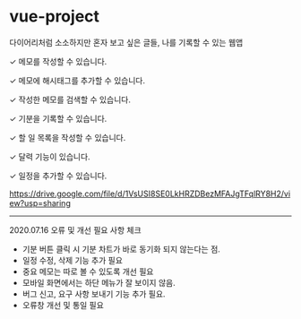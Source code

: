 # vue-project

다이어리처럼 소소하지만 혼자 보고 싶은 글들, 나를 기록할 수 있는 웹앱

✓ 메모를 작성할 수 있습니다.

✓ 메모에 해시태그를 추가할 수 있습니다.

✓ 작성한 메모를 검색할 수 있습니다.

✓ 기분을 기록할 수 있습니다.

✓ 할 일 목록을 작성할 수 있습니다.

✓ 달력 기능이 있습니다.

✓ 일정을 추가할 수 있습니다.

https://drive.google.com/file/d/1VsUSI8SE0LkHRZDBezMFAJgTFqlRY8H2/view?usp=sharing




---------------------------------------------------

2020.07.16 오류 및 개선 필요 사항 체크

- 기분 버튼 클릭 시 기분 차트가 바로 동기화 되지 않는다는 점.
- 일정 수정, 삭제 기능 추가 필요
- 중요 메모는 따로 볼 수 있도록 개선 필요
- 모바일 화면에서는 하단 메뉴가 잘 보이지 않음.
- 버그 신고, 요구 사항 보내기 기능 추가 필요.
- 오류창 개선 및 통일 필요
